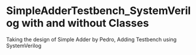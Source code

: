 # SimpleAdderTestbench_SystemVerilog with and without Classes
Taking the design of Simple Adder by Pedro, Adding Testbench using SystemVerilog
